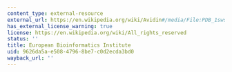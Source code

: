 ```yaml
---
content_type: external-resource
external_url: https://en.wikipedia.org/wiki/Avidin#/media/File:PDB_1sws_EBI.jpg
has_external_license_warning: true
license: https://en.wikipedia.org/wiki/All_rights_reserved
status: ''
title: European Bioinformatics Institute
uid: 9626da5a-e508-4796-8be7-c0d2ecda3bd0
wayback_url: ''
---
```

